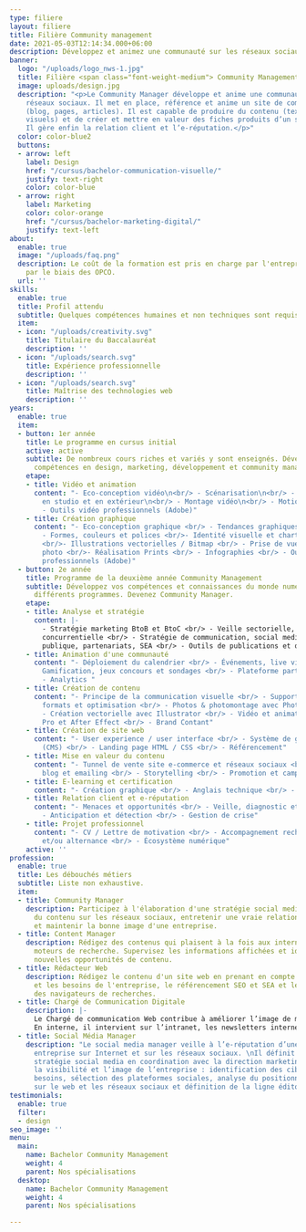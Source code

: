 ```yaml
---
type: filiere
layout: filiere
title: Filière Community management
date: 2021-05-03T12:14:34.000+06:00
description: Développez et animez une communauté sur les réseaux sociaux
banner:
  logo: "/uploads/logo_nws-1.jpg"
  title: Filière <span class="font-weight-medium"> Community Management</span>
  image: uploads/design.jpg
  description: "<p>Le Community Manager développe et anime une communauté sur les
    réseaux sociaux. Il met en place, référence et anime un site de communication
    (blog, pages, articles). Il est capable de produire du contenu (textes, vidéos,
    visuels) et de créer et mettre en valeur des fiches produits d’un site e-commerce.
    Il gère enfin la relation client et l’e-réputation.</p>"
  color: color-blue2
  buttons:
  - arrow: left
    label: Design
    href: "/cursus/bachelor-communication-visuelle/"
    justify: text-right
    color: color-blue
  - arrow: right
    label: Marketing
    color: color-orange
    href: "/cursus/bachelor-marketing-digital/"
    justify: text-left
about:
  enable: true
  image: "/uploads/faq.png"
  description: Le coût de la formation est pris en charge par l'entreprise employeur
    par le biais des OPCO.
  url: ''
skills:
  enable: true
  title: Profil attendu
  subtitle: Quelques compétences humaines et non techniques sont requises.
  item:
  - icon: "/uploads/creativity.svg"
    title: Titulaire du Baccalauréat
    description: ''
  - icon: "/uploads/search.svg"
    title: Expérience professionnelle
    description: ''
  - icon: "/uploads/search.svg"
    title: Maîtrise des technologies web
    description: ''
years:
  enable: true
  item:
  - button: 1er année
    title: Le programme en cursus initial
    active: active
    subtitle: De nombreux cours riches et variés y sont enseignés. Développez vos
      compétences en design, marketing, développement et community management.
    etape:
    - title: Vidéo et animation
      content: "- Eco-conception vidéo\n<br/> - Scénarisation\n<br/> - Prise de vue
        en studio et en extérieur\n<br/> - Montage vidéo\n<br/> - Motion Design \n<br/>
        - Outils vidéo professionnels (Adobe)"
    - title: Création graphique
      content: "- Eco-conception graphique <br/> - Tendances graphiques / Veille <br/>
        - Formes, couleurs et polices <br/>- Identité visuelle et charte graphique
        <br/>- Illustrations vectorielles / Bitmap <br/> - Prise de vue / Retouche
        photo <br/>- Réalisation Prints <br/> - Infographies <br/> - Outils graphiques
        professionnels (Adobe)"
  - button: 2e année
    title: Programme de la deuxième année Community Management
    subtitle: Développez vos compétences et connaissances du monde numérique via nos
      différents programmes. Devenez Community Manager.
    etape:
    - title: Analyse et stratégie
      content: |-
        - Stratégie marketing BtoB et BtoC <br/> - Veille sectorielle, économique, culturelle et
        concurrentielle <br/> - Stratégie de communication, social media et éditoriale <br/> - Stratégie d’acquisition : influenceur, relations presse et
        publique, partenariats, SEA <br/> - Outils de publications et de suivi de performances
    - title: Animation d'une communauté
      content: "- Déploiement du calendrier <br/> - Événements, live vidéo <br/> -
        Gamification, jeux concours et sondages <br/> - Plateforme participative <br/>
        - Analytics "
    - title: Création de contenu
      content: "- Principe de la communication visuelle <br/> - Supports de diffusion,
        formats et optimisation <br/> - Photos & photomontage avec Photoshop <br/>
        - Création vectorielle avec Illustrator <br/> - Vidéo et animation avec Premiere
        Pro et After Effect <br/> - Brand Contant"
    - title: Création de site web
      content: "- User experience / user interface <br/> - Système de gestion de contenus
        (CMS) <br/> - Landing page HTML / CSS <br/> - Référencement"
    - title: Mise en valeur du contenu
      content: "- Tunnel de vente site e-commerce et réseaux sociaux <br/> - Newsletter,
        blog et emailing <br/> - Storytelling <br/> - Promotion et campagne ads"
    - title: E-learning et certification
      content: "- Création graphique <br/> - Anglais technique <br/> - Facebook blueprint"
    - title: Relation client et e-réputation
      content: "- Menaces et opportunités <br/> - Veille, diagnostic et outils <br/>
        - Anticipation et détection <br/> - Gestion de crise"
    - title: Projet professionnel
      content: "- CV / Lettre de motivation <br/> - Accompagnement recherche de stages
        et/ou alternance <br/> - Écosystème numérique"
    active: ''
profession:
  enable: true
  title: Les débouchés métiers
  subtitle: Liste non exhaustive.
  item:
  - title: Community Manager
    description: Participez à l'élaboration d'une stratégie social media pour produire
      du contenu sur les réseaux sociaux, entretenir une vraie relation avec une communauté
      et maintenir la bonne image d'une entreprise.
  - title: Content Manager
    description: Rédigez des contenus qui plaisent à la fois aux internautes et aux
      moteurs de recherche. Supervisez les informations affichées et identifiez de
      nouvelles opportunités de contenu.
  - title: Rédacteur Web
    description: Rédigez le contenu d'un site web en prenant en compte la demande
      et les besoins de l'entreprise, le référencement SEO et SEA et les algorithmes
      des navigateurs de recherches.
  - title: Chargé de Communication Digitale
    description: |-
      Le Chargé de communication Web contribue à améliorer l’image de marque de l’entreprise. Ainsi, il est de son ressort d’organiser et de concevoir la stratégie de communication numérique avec ses partenaires internes et externes.
      En interne, il intervient sur l’intranet, les newsletters internes, le blog de l’entreprise, etc. En externe, il gère le site internet de l’entreprise, l’achat d’espaces publicitaires et les comptes de la société sur les réseaux sociaux.
  - title: Social Média Manager
    description: "Le social media manager veille à l’e-réputation d’une marque, d’une
      entreprise sur Internet et sur les réseaux sociaux. \nIl définit en amont une
      stratégie social media en coordination avec la direction marketing pour améliorer
      la visibilité et l’image de l’entreprise : identification des cibles et de leur
      besoins, sélection des plateformes sociales, analyse du positionnement de l’entreprise
      sur le web et les réseaux sociaux et définition de la ligne éditoriale."
testimonials:
  enable: true
  filter:
  - design
seo_image: ''
menu:
  main:
    name: Bachelor Community Management
    weight: 4
    parent: Nos spécialisations
  desktop:
    name: Bachelor Community Management
    weight: 4
    parent: Nos spécialisations

---
```

